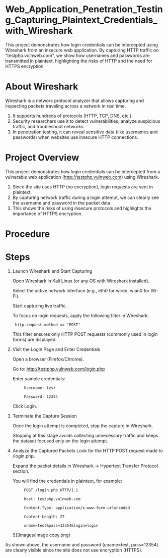 # Web_Application_Penetration_Testing_Capturing_Plaintext_Credentials_with_Wireshark
This project demonstrates how login credentials can be intercepted using Wireshark from an insecure web application. By capturing HTTP traffic on "testphp.vulnweb.com", we show how usernames and passwords are transmitted in plaintext, highlighting the risks of HTTP and the need for HTTPS encryption.

# About Wireshark

Wireshark is a network protocol analyzer that allows capturing and inspecting packets traveling across a network in real time.
1. It supports hundreds of protocols (HTTP, TCP, DNS, etc.).
2. Security researchers use it to detect vulnerabilities, analyze suspicious traffic, and troubleshoot        networks.
3. In penetration testing, it can reveal sensitive data (like usernames and passwords) when websites use insecure HTTP connections.

# Project Overview

This project demonstrates how login credentials can be intercepted from a vulnerable web application (http://testphp.vulnweb.com) using Wireshark.

1. Since the site uses HTTP (no encryption), login requests are sent in plaintext.
2. By capturing network traffic during a login attempt, we can clearly see the username and password in the packet data.
3. This shows the risks of using insecure protocols and highlights the importance of HTTPS encryption.

# Procedure
# Steps 
1. Launch Wireshark and Start Capturing

    Open Wireshark in Kali Linux (or any OS with Wireshark installed).

    Select the active network interface (e.g., eth0 for wired, wlan0 for Wi-Fi).

    Start capturing live traffic.

    To focus on login requests, apply the following filter in Wireshark:

        http.request.method == "POST"

    This filter ensures only HTTP POST requests (commonly used in login forms) are displayed.

2. Visit the Login Page and Enter Credentials

    Open a browser (Firefox/Chrome).

    Go to:
     http://testphp.vulnweb.com/login.php 

    Enter sample credentials:

            Username: test

            Password: 12354

    Click Login.

3. Terminate the Capture Session

    Once the login attempt is completed, stop the capture in Wireshark.

    Stopping at this stage avoids collecting unnecessary traffic and keeps the dataset focused only on the login attempt.

4. Analyze the Captured Packets
    Look for the HTTP POST request made to /login.php.

    Expand the packet details in Wireshark → Hypertext Transfer Protocol section.

    You will find the credentials in plaintext, for example:

            POST /login.php HTTP/1.1

            Host: testphp.vulnweb.com

            Content-Type: application/x-www-form-urlencoded

            Content-Length: 27

            uname=test&pass=12354&login=login

    ![](images/image copy.png)

 As shown above, the username and password (uname=test, pass=12354) are clearly visible since the site does not use encryption (HTTPS).